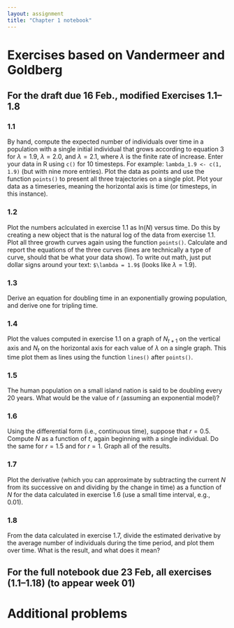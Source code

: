 ```yaml
---
layout: assignment
title: "Chapter 1 notebook"
---
```


# Exercises based on Vandermeer and Goldberg
## For the draft due 16 Feb., modified Exercises 1.1–1.8

### 1.1
By hand, compute the expected number of individuals over time in a population with a single initial individual that grows according to equation 3 for $\lambda = 1.9$, $\lambda = 2.0$, and $\lambda = 2.1$, where $\lambda$ is the finite rate of increase. Enter your data in R using `c()` for 10 timesteps. For example: `lambda_1.9 <- c(1, 1.9)` (but with nine more entries). Plot the data as points and use the function `points()` to present all three trajectories on a single plot. Plot your data as a timeseries, meaning the horizontal axis is time (or timesteps, in this instance).

### 1.2
Plot the numbers aclculated in exercise 1.1 as ln($N$) versus time. Do this by creating a new object that is the natural log of the data from exercise 1.1. Plot all three growth curves again using the function `points()`. Calculate and report the equations of the three curves (lines are technically a type of curve, should that be what your data show). To write out math, just put dollar signs around your text: `$\lambda = 1.9$` (looks like $\lambda = 1.9$).

### 1.3
Derive an equation for doubling time in an exponentially growing population, and derive one for tripling time.

### 1.4
Plot the values computed in exercise 1.1 on a graph of $N_{t+1}$ on the vertical axis and $N_t$ on the horizontal axis for each value of $\lambda$ on a single graph. This time plot them as lines using the function `lines()` after `points()`.

### 1.5
The human population on a small island nation is said to be doubling every 20 years. What would be the value of $r$ (assuming an exponential model)?

### 1.6
Using the differential form (i.e., continuous time), suppose that $r = 0.5$. Compute $N$ as a function of $t$, again beginning with a single individual. Do the same for $r = 1.5$ and for $r = 1$. Graph all of the results.

### 1.7
Plot the derivative (which you can approximate by subtracting the current $N$ from its successive on and dividing by the change in time) as a function of $N$ for the data calculated in exercise 1.6 (use a small time interval, e.g., 0.01).

### 1.8
From the data calculated in exercise 1.7, divide the estimated derivative by the average number of individuals during the time period, and plot them over time. What is the result, and what does it mean?

## For the full notebook due 23 Feb, all exercises (1.1–1.18) (to appear week 01)

# Additional problems